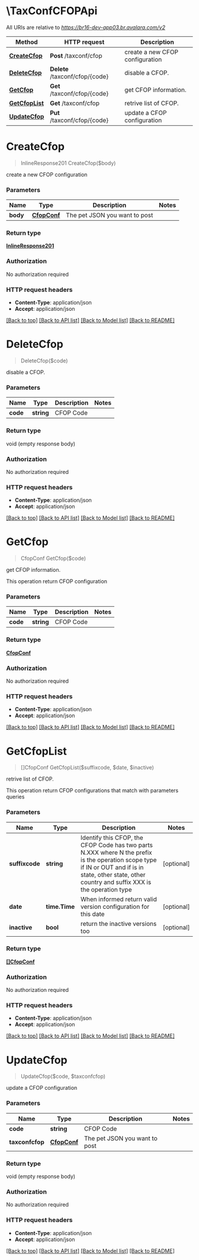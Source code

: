 # \TaxConfCFOPApi

All URIs are relative to *https://br16-dev-app03.br.avalara.com/v2*

Method | HTTP request | Description
------------- | ------------- | -------------
[**CreateCfop**](TaxConfCFOPApi.md#CreateCfop) | **Post** /taxconf/cfop | create a new CFOP configuration
[**DeleteCfop**](TaxConfCFOPApi.md#DeleteCfop) | **Delete** /taxconf/cfop/{code} | disable a CFOP.
[**GetCfop**](TaxConfCFOPApi.md#GetCfop) | **Get** /taxconf/cfop/{code} | get CFOP information.
[**GetCfopList**](TaxConfCFOPApi.md#GetCfopList) | **Get** /taxconf/cfop | retrive list of CFOP.
[**UpdateCfop**](TaxConfCFOPApi.md#UpdateCfop) | **Put** /taxconf/cfop/{code} | update a CFOP configuration


# **CreateCfop**
> InlineResponse201 CreateCfop($body)

create a new CFOP configuration


### Parameters

Name | Type | Description  | Notes
------------- | ------------- | ------------- | -------------
 **body** | [**CfopConf**](CfopConf.md)| The pet JSON you want to post | 

### Return type

[**InlineResponse201**](inline_response_201.md)

### Authorization

No authorization required

### HTTP request headers

 - **Content-Type**: application/json
 - **Accept**: application/json

[[Back to top]](#) [[Back to API list]](../README.md#documentation-for-api-endpoints) [[Back to Model list]](../README.md#documentation-for-models) [[Back to README]](../README.md)

# **DeleteCfop**
> DeleteCfop($code)

disable a CFOP.


### Parameters

Name | Type | Description  | Notes
------------- | ------------- | ------------- | -------------
 **code** | **string**| CFOP Code | 

### Return type

void (empty response body)

### Authorization

No authorization required

### HTTP request headers

 - **Content-Type**: application/json
 - **Accept**: application/json

[[Back to top]](#) [[Back to API list]](../README.md#documentation-for-api-endpoints) [[Back to Model list]](../README.md#documentation-for-models) [[Back to README]](../README.md)

# **GetCfop**
> CfopConf GetCfop($code)

get CFOP information.

This operation return CFOP configuration 


### Parameters

Name | Type | Description  | Notes
------------- | ------------- | ------------- | -------------
 **code** | **string**| CFOP Code | 

### Return type

[**CfopConf**](CfopConf.md)

### Authorization

No authorization required

### HTTP request headers

 - **Content-Type**: application/json
 - **Accept**: application/json

[[Back to top]](#) [[Back to API list]](../README.md#documentation-for-api-endpoints) [[Back to Model list]](../README.md#documentation-for-models) [[Back to README]](../README.md)

# **GetCfopList**
> []CfopConf GetCfopList($suffixcode, $date, $inactive)

retrive list of CFOP.

This operation return CFOP configurations that match with parameters queries 


### Parameters

Name | Type | Description  | Notes
------------- | ------------- | ------------- | -------------
 **suffixcode** | **string**| Identify this CFOP, the CFOP Code has two parts N.XXX where N the prefix is the operation scope type if IN or OUT and if is in state, other state, other country and suffix XXX is the operation type  | [optional] 
 **date** | **time.Time**| When informed return valid version configuration for this date  | [optional] 
 **inactive** | **bool**| return the inactive versions too  | [optional] 

### Return type

[**[]CfopConf**](CfopConf.md)

### Authorization

No authorization required

### HTTP request headers

 - **Content-Type**: application/json
 - **Accept**: application/json

[[Back to top]](#) [[Back to API list]](../README.md#documentation-for-api-endpoints) [[Back to Model list]](../README.md#documentation-for-models) [[Back to README]](../README.md)

# **UpdateCfop**
> UpdateCfop($code, $taxconfcfop)

update a CFOP configuration


### Parameters

Name | Type | Description  | Notes
------------- | ------------- | ------------- | -------------
 **code** | **string**| CFOP Code | 
 **taxconfcfop** | [**CfopConf**](CfopConf.md)| The pet JSON you want to post | 

### Return type

void (empty response body)

### Authorization

No authorization required

### HTTP request headers

 - **Content-Type**: application/json
 - **Accept**: application/json

[[Back to top]](#) [[Back to API list]](../README.md#documentation-for-api-endpoints) [[Back to Model list]](../README.md#documentation-for-models) [[Back to README]](../README.md)

